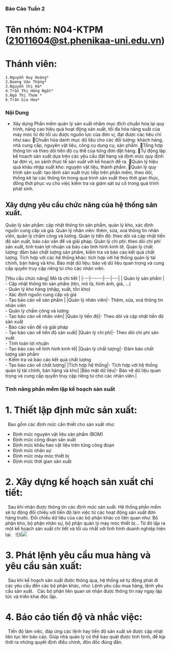 ### Báo Cáo Tuần 2
# Tên nhóm: N04-KTPM (21011604@st.phenikaa-uni.edu.vn)
# Thánh viên:
    1.Nguyễn Huy Hoàng*
    2.Dương Văn Thắng*
    3.Nguyễn thị Hà*
    4.Trần Thị Hồng Ngát*
    5.Ngô Thị Thơm *
    6.Trần Gia Hòa*


### Nội Dung
- Xây dựng Phần mềm quản lý sản xuất nhằm mục đích chuẩn hóa lại quy trình, nâng cao hiệu quả hoạt động sản xuất, tối đa hóa năng suất của máy móc từ đó tối ưu được nguồn lực của đơn vị, đạt được các tiêu chí như sau:
Chuẩn hóa danh mục dữ liệu cho các đối tượng: khách hàng, nhà cung cấp, nguyên vật liệu, công cụ dụng cụ, sản phẩm.
Tổng hợp thông tin và theo dõi tiến độ cụ thể của từng đơn đặt hàng.
Tự động lập kế hoạch sản xuất dựa trên các yêu cầu đặt hàng và định mức quy định tại đơn vị, so sánh thực tế sản xuất với kế hoạch đề ra.
Quản lý hiệu quả khâu nhập xuất kho: nguyên vật liệu, thành phẩm.
Quản lý quy trình sản xuất: tạo lệnh sản xuất trực tiếp trên phần mềm, theo dõi, thống kê lại các thông tin trong quá trình sản xuất theo thời gian thực, đồng thời phục vụ cho việc kiểm tra và giám sát sự cố trong quá trình phát sinh.


## Xây dựng yêu cầu chức năng của hệ thống sản xuất.

Quản lý sản phẩm: cập nhật thông tin sản phẩm, quản lý kho, xác định nguồn cung cấp và giá.
Quản lý nhân viên: thêm, sửa, xoá thông tin nhân viên, quản lý chấm công và lương.
Quản lý tiến độ: theo dõi và cập nhật tiến độ sản xuất, báo cáo vấn đề và giải pháp.
Quản lý chi phí: theo dõi chi phí sản xuất, tính toán lợi nhuận và báo cáo tình hình kinh tế.
Quản lý chất lượng: đảm bảo chất lượng sản phẩm, kiểm tra và báo cáo kết quả chất lượng.
Tích hợp với các hệ thống khác: tích hợp với hệ thống quản lý tài chính, bán hàng và kho.
Bảo mật dữ liệu: bảo vệ dữ liệu quan trọng và cung cấp quyền truy cập riêng tư cho các nhân viên.

|Yêu cầu chức năng| Mô tả chi tiết | 
|---|------|---|---|
|  Quản lý sản phẩm |  - Cập nhật thông tin sản phẩm (tên, mô tả, hình ảnh, giá, ...)<br>- Quản lý kho hàng (nhập, xuất, tồn kho)<br>- Xác định nguồn cung cấp và giá<br>- Tạo báo cáo về sản phẩm    |
|Quản lý nhân viên|- Thêm, sửa, xoá thông tin nhân viên<br>- Quản lý chấm công và lương<br>- Tạo báo cáo về nhân viên|
|Quản lý tiến độ|- Theo dõi và cập nhật tiến độ sản xuất<br>- Báo cáo vấn đề và giải pháp<br>- Tạo báo cáo về tiến độ sản xuất|
|Quản lý chi phí|- Theo dõi chi phí sản xuất<br>- Tính toán lợi nhuận<br>- Tạo báo cáo về tình hình kinh tế|
|Quản lý chất lượng|- Đảm bảo chất lượng sản phẩm<br>- Kiểm tra và báo cáo kết quả chất lượng<br>- Tạo báo cáo về chất lượng|
|Tích hợp hệ thống|- Tích hợp với hệ thống quản lý tài chính, bán hàng và kho|
|Bảo mật dữ liệu|- Bảo vệ dữ liệu quan trọng và cung cấp quyền truy cập riêng tư cho các nhân viên.|

### Tính năng phần mềm lập kế hoạch sản xuất 
# 1. Thiết lập định mức sản xuất:
 
Bao gồm các định mức cần thiết cho sản xuất như:
 
- Định mức nguyên vật liệu sản phẩm (BOM)
 
- Định mức công đoạn sản xuất
 
- Định mức khấu hao vật liệu trên từng công đoạn
 
- Định mức nhân sự
 
- Định mức máy móc thiết bị
 
- Định mức thời gian sản xuất
 
  
# 2. Xây dựng kế hoạch sản xuất chi tiết:
 
Sau khi nhận được thông tin các định mức sản xuất. Hệ thống phần mềm sẽ tự động đối chiếu với tiến độ làm việc từ các hoạt động sản xuất đơn hàng trước. Đối chiếu dữ liệu của các bộ phận khác có liên quan như: Bộ phận kho, bộ phận nhân sự, bộ phận quản lý máy móc thiết bị... Từ đó lập ra một kế hoạch sản xuất chi tiết và tối ưu nhất với tình hình doanh nghiệp hiện tại.
 
![](![](file:///C:/Users/Admin/Documents/a.png)
 
 
# 3. Phát lệnh yêu cầu mua hàng và yêu cầu sản xuất:
 
Sau khi kế hoạch sản xuất được thông qua, hệ thống sẽ tự động phát đi các yêu cầu đến các bộ phận khác, như: Lệnh yêu cầu mua hàng, lệnh yêu cầu sản xuất.
 
Các bộ phận liên quan sẽ nhận được thông tin này ngay lập tức và triển khai độc lập.
 
  
# 4. Báo cáo tiến độ và nhắc việc:
 
Tiến độ làm việc, đáp ứng các lệnh hay tiến độ sản xuất sẽ được cập nhật liên tục lên báo cáo. Giúp nhà quản lý có thể bao quát được tình hình, để kịp thời ra những quyết định điều chỉnh, đôn đốc đúng đắn.
